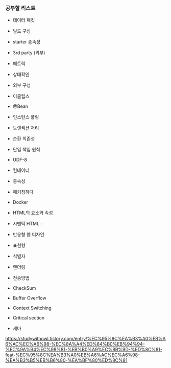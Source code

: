 


### 공부할 리스트
- 데이터 패킷
    
- 빌드 구성
    
- starter 종속성
     
 - 3rd party (외부)
    
- 메트릭
    
- 상태확인
    
 - 외부 구성
     
- 이클립스
    
 - @Bean
    
- 인스턴스 풀링
    
- 트랜잭션 처리
    
- 순환 의존성
    
- 단일 책임 원칙
    
- UDF-8
    
- 컨테이너
    
- 종속성
    
- 패키징하다
	 
- Docker
    
- HTML의 요소와 속성
    
- 시멘틱 HTML :
     
- 반응형 웹 디자인
    
- 표현형
     
- 식별자
    
- 랜더링
    
 - 전송방법

- CheckSum
    
- Buffer Overflow
    
- Context Switching
	
- Critical section
       
- 세마


https://studywithowl.tistory.com/entry/%EC%95%8C%EA%B3%A0%EB%A6%AC%EC%A6%98-%EC%8A%A4%ED%84%B0%EB%94%94-%EC%9A%B4%EC%98%81-%EB%B0%A9%EC%8B%9D-%ED%8C%81-feat-%EC%95%8C%EA%B3%A0%EB%A6%AC%EC%A6%98-%EA%B3%B5%EB%B6%80-%EA%BF%80%ED%8C%81



